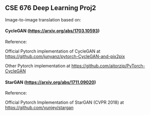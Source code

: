 ## CSE 676 Deep Learning Proj2
Image-to-image translation based on:

#### CycleGAN (https://arxiv.org/abs/1703.10593)

Reference:

Official Pytorch implementation of CycleGAN at https://github.com/junyanz/pytorch-CycleGAN-and-pix2pix

Other Pytorch implementation at https://github.com/aitorzip/PyTorch-CycleGAN


#### StarGAN (https://arxiv.org/abs/1711.09020)

Reference:

Official Pytorch Implementation of StarGAN (CVPR 2018) at https://github.com/yunjey/stargan
